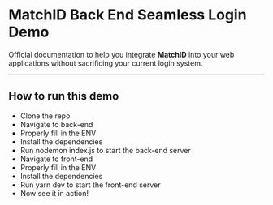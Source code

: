 # MatchID Back End Seamless Login Demo

Official documentation to help you integrate **MatchID** into your web applications without sacrificing your current login system.

---

## How to run this demo

  - Clone the repo
  - Navigate to back-end
  - Properly fill in the ENV
  - Install the dependencies
  - Run nodemon index.js to start the back-end server
  - Navigate to front-end
  - Properly fill in the ENV
  - Install the dependencies
  - Run yarn dev to start the front-end server
  - Now see it in action!
